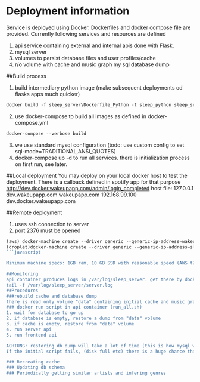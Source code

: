 # Deployment information

Service is deployed using Docker. Dockerfiles and docker compose file are provided. Currently following services and resources are defined

1. api service containing external and internal apis done with Flask.
2. mysql server
3. volumes to persist database files and user profiles/cache
4. r/o volume with cache and music graph my sql database dump

##Build process
1. build intermediary python image (make subsequent deployments od flasks apps much quicker)
```javascript
docker build -f sleep_server\Dockerfile_Python -t sleep_python sleep_server
```
2. use docker-compose to build all images as defined in docker-compose.yml
```javascript
docker-compose --verbose build
```
3. we use standard mysql configuration (todo: use custom config to set sql-mode=TRADITIONAL,ANSI_QUOTES)
4. docker-compose up -d to run all services. there is initialization process on first run, see later.

##Local deployment
You may deploy on your local docker host to test the deployment. There is a callback defined in spotify app for that purpose
http://dev.docker.wakeupapp.com/admin/login_completed
host file:
127.0.0.1 dev.wakeupapp.com wakeupapp.com
192.168.99.100 dev.docker.wakeupapp.com

##Remote deployment

1. uses ssh connection to server
2. port 2376 must be opened
```javascript
(aws) docker-machine create --driver generic --generic-ip-address=wakeupapp.dev.army --generic-ssh-key=sleep_server.pem --generic-ssh-user=ubuntu awssleepo
(droplet)docker-machine create --driver generic --generic-ip-address=sleepapi.dev.army --generic-ssh-key=droplet_sleep.rsa --generic-ssh-user=root sleepdroplet
```javascript

Minimum machine specs: 1GB ram, 10 GB SSD with reasonable speed (AWS t2 crap does not work, credits immediately expire)

##Monitoring
api container produces logs in /var/log/sleep_server. get there by docker exec -i -t src_api_1 /bin/bash and 
tail -f /var/log/sleep_server/server.log
##Procedures
###rebuild cache and database dump
there is read only volume "data" containing initial cache and music graph database. 
### docker run script in api container (run_all.sh)
1. wait for database to go up
2. if database is empty, restore a dump from "data" volume
3. if cache is empty, restore from "data" volume
4. run server api
5. run frontend api

ACHTUNG: restoring db dump will take a lot of time (this is how mysql works)
If the initial script fails, (disk full etc) there is a huge chance that it will not recover when container restarts. Kill all volumes and restart container

### Recreating cache
### Updating db schema
### Periodically getting similar artists and infering genres 